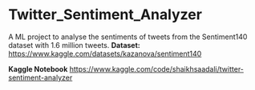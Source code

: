 # Twitter_Sentiment_Analyzer
A ML project to analyse the sentiments of tweets from the Sentiment140 dataset with 1.6 million tweets.
**Dataset:** https://www.kaggle.com/datasets/kazanova/sentiment140

**Kaggle Notebook** https://www.kaggle.com/code/shaikhsaadali/twitter-sentiment-analyzer

